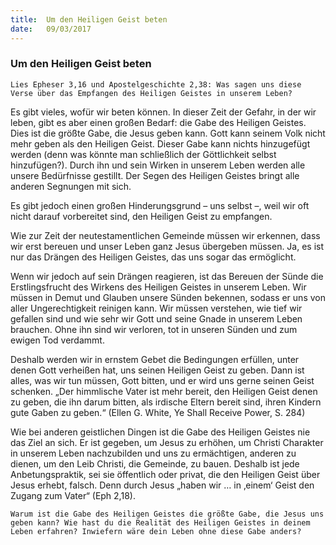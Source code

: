 ```yaml
---
title:  Um den Heiligen Geist beten
date:   09/03/2017
---
```


### Um den Heiligen Geist beten 

`Lies Epheser 3,16 und Apostelgeschichte 2,38: Was sagen uns diese Verse über das Empfangen des Heiligen Geistes in unserem Leben?` 

Es gibt vieles, wofür wir beten können. In dieser Zeit der Gefahr, in der wir leben, gibt es aber einen großen Bedarf: die Gabe des Heiligen Geistes. Dies ist die größte Gabe, die Jesus geben kann. Gott kann seinem Volk nicht mehr geben als den Heiligen Geist. Dieser Gabe kann nichts hinzugefügt werden (denn was könnte man schließlich der Göttlichkeit selbst hinzufügen?). Durch ihn und sein Wirken in unserem Leben werden alle unsere Bedürfnisse gestillt. Der Segen des Heiligen Geistes bringt alle anderen Segnungen mit sich. 

Es gibt jedoch einen großen Hinderungsgrund – uns selbst –, weil wir oft nicht darauf vorbereitet sind, den Heiligen Geist zu empfangen. 

Wie zur Zeit der neutestamentlichen Gemeinde müssen wir erkennen, dass wir erst bereuen und unser Leben ganz Jesus übergeben müssen. Ja, es ist nur das Drängen des Heiligen Geistes, das uns sogar das ermöglicht. 

Wenn wir jedoch auf sein Drängen reagieren, ist das Bereuen der Sünde die Erstlingsfrucht des Wirkens des Heiligen Geistes in unserem Leben. Wir müssen in Demut und Glauben unsere Sünden bekennen, sodass er uns von aller Ungerechtigkeit reinigen kann. Wir müssen verstehen, wie tief wir gefallen sind und wie sehr wir Gott und seine Gnade in unserem Leben brauchen. Ohne ihn sind wir verloren, tot in unseren Sünden und zum ewigen Tod verdammt. 

Deshalb werden wir in ernstem Gebet die Bedingungen erfüllen, unter denen Gott verheißen hat, uns seinen Heiligen Geist zu geben. Dann ist alles, was wir tun müssen, Gott bitten, und er wird uns gerne seinen Geist schenken. „Der himmlische Vater ist mehr bereit, den Heiligen Geist denen zu geben, die ihn darum bitten, als irdische Eltern bereit sind, ihren Kindern gute Gaben zu geben.“ (Ellen G. White, Ye Shall Receive Power, S. 284) 

Wie bei anderen geistlichen Dingen ist die Gabe des Heiligen Geistes nie das Ziel an sich. Er ist gegeben, um Jesus zu erhöhen, um Christi Charakter in unserem Leben nachzubilden und uns zu ermächtigen, anderen zu dienen, um den Leib Christi, die Gemeinde, zu bauen. Deshalb ist jede Anbetungspraktik, sei sie öffentlich oder privat, die den Heiligen Geist über Jesus erhebt, falsch. Denn durch Jesus „haben wir … in ‚einem‘ Geist den Zugang zum Vater“ (Eph 2,18). 

`Warum ist die Gabe des Heiligen Geistes die größte Gabe, die Jesus uns geben kann? Wie hast du die Realität des Heiligen Geistes in deinem Leben erfahren? Inwiefern wäre dein Leben ohne diese Gabe anders?` 
